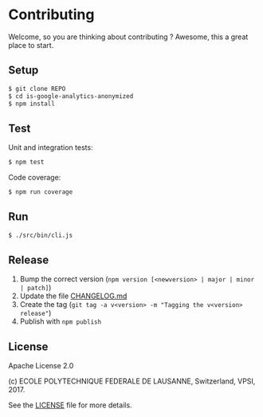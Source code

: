 Contributing
============

Welcome, so you are thinking about contributing ?
Awesome, this a great place to start.

Setup
-----

```bash
$ git clone REPO
$ cd is-google-analytics-anonymized
$ npm install
```

Test
----

Unit and integration tests:

```bash
$ npm test
```

Code coverage:

```bash
$ npm run coverage
```

Run
---

```bash
$ ./src/bin/cli.js
```

Release
-------

  1. Bump the correct version (``npm version [<newversion> | major | minor | patch]``)
  2. Update the file [CHANGELOG.md](CHANGELOG.md)
  3. Create the tag (``git tag -a v<version> -m "Tagging the v<version> release"``)
  4. Publish with ``npm publish``

License
-------

Apache License 2.0

(c) ECOLE POLYTECHNIQUE FEDERALE DE LAUSANNE, Switzerland, VPSI, 2017.

See the [LICENSE](LICENSE) file for more details.
